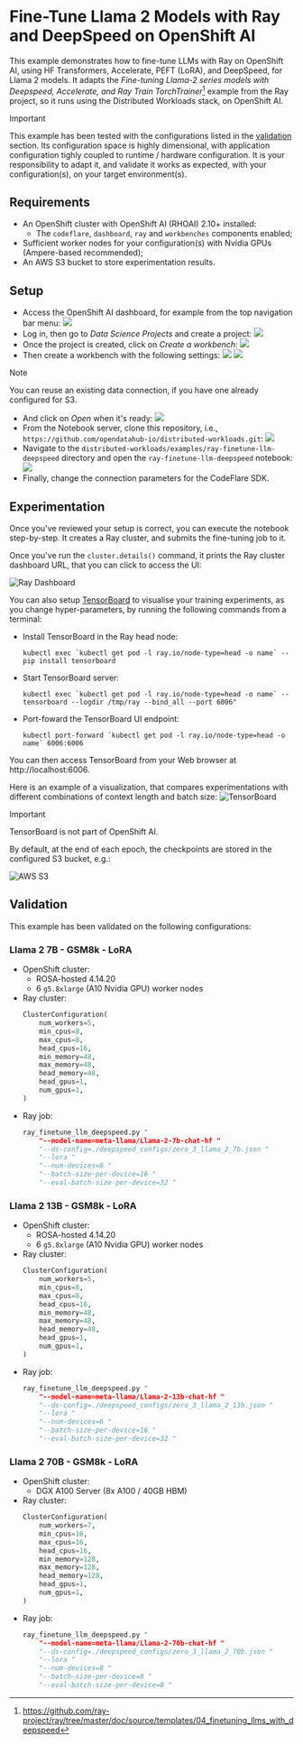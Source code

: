 # Fine-Tune Llama 2 Models with Ray and DeepSpeed on OpenShift AI

This example demonstrates how to fine-tune LLMs with Ray on OpenShift AI, using HF Transformers, Accelerate, PEFT (LoRA), and DeepSpeed, for Llama 2 models.
It adapts the _Fine-tuning Llama-2 series models with Deepspeed, Accelerate, and Ray Train TorchTrainer_[^1] example from the Ray project, so it runs using the Distributed Workloads stack, on OpenShift AI.

> [!IMPORTANT]
> This example has been tested with the configurations listed in the [validation](#validation) section.
> Its configuration space is highly dimensional, with application configuration tighly coupled to runtime / hardware configuration.
> It is your responsibility to adapt it, and validate it works as expected, with your configuration(s), on your target environment(s).

## Requirements

* An OpenShift cluster with OpenShift AI (RHOAI) 2.10+ installed:
  * The `codeflare`, `dashboard`, `ray` and `workbenches` components enabled;
* Sufficient worker nodes for your configuration(s) with Nvidia GPUs (Ampere-based recommended);
* An AWS S3 bucket to store experimentation results.

## Setup

* Access the OpenShift AI dashboard, for example from the top navigation bar menu:
![](./docs/01.png)
* Log in, then go to _Data Science Projects_ and create a project:
![](./docs/02.png)
* Once the project is created, click on _Create a workbench_:
![](./docs/03.png)
* Then create a workbench with the following settings:
![](./docs/04a.png)
![](./docs/04b.png)
> [!NOTE]
> You can reuse an existing data connection, if you have one already configured for S3.
* And click on _Open_ when it's ready:
![](./docs/05.png)
* From the Notebook server, clone this repository, i.e., `https://github.com/opendatahub-io/distributed-workloads.git`:
![](./docs/06.png)
* Navigate to the `distributed-workloads/examples/ray-finetune-llm-deepspeed` directory and open the `ray-finetune-llm-deepspeed` notebook:
![](./docs/07.png)
* Finally, change the connection parameters for the CodeFlare SDK.

## Experimentation

Once you've reviewed your setup is correct, you can execute the notebook step-by-step.
It creates a Ray cluster, and submits the fine-tuning job to it.

Once you've run the `cluster.details()` command, it prints the Ray cluster dashboard URL, that you can click to access the UI:

![Ray Dashboard](./docs/dashboard.png)

You can also setup [TensorBoard](https://github.com/tensorflow/tensorboard) to visualise your training experiments, as you change hyper-parameters, by running the following commands from a terminal:

* Install TensorBoard in the Ray head node:
    ```console
    kubectl exec `kubectl get pod -l ray.io/node-type=head -o name` -- pip install tensorboard
    ```
* Start TensorBoard server:
    ```console
    kubectl exec `kubectl get pod -l ray.io/node-type=head -o name` -- tensorboard --logdir /tmp/ray --bind_all --port 6006"
    ```
* Port-foward the TensorBoard UI endpoint:
    ```console
    kubectl port-forward `kubectl get pod -l ray.io/node-type=head -o name` 6006:6006
    ```

You can then access TensorBoard from your Web browser at http://localhost:6006.

Here is an example of a visualization, that compares experimentations with different combinations of context length and batch size:
![TensorBoard](./docs/tensorboard.png)

> [!IMPORTANT]
> TensorBoard is not part of OpenShift AI.

By default, at the end of each epoch, the checkpoints are stored in the configured S3 bucket, e.g.:

![AWS S3](./docs/s3.png)

## Validation

This example has been validated on the following configurations:

### Llama 2 7B - GSM8k - LoRA

* OpenShift cluster:
  * ROSA-hosted 4.14.20
  * 6 `g5.8xlarge` (A10 Nvidia GPU) worker nodes
* Ray cluster:
    ```python
    ClusterConfiguration(
        num_workers=5,
        min_cpus=8,
        max_cpus=8,
        head_cpus=16,
        min_memory=48,
        max_memory=48,
        head_memory=48,
        head_gpus=1,
        num_gpus=1,
    )
    ```
* Ray job:
    ```python
    ray_finetune_llm_deepspeed.py "
        "--model-name=meta-llama/Llama-2-7b-chat-hf "
        "--ds-config=./deepspeed_configs/zero_3_llama_2_7b.json "
        "--lora "
        "--num-devices=6 "
        "--batch-size-per-device=16 "
        "--eval-batch-size-per-device=32 "
    ```

### Llama 2 13B - GSM8k - LoRA

* OpenShift cluster:
  * ROSA-hosted 4.14.20
  * 6 `g5.8xlarge` (A10 Nvidia GPU) worker nodes
* Ray cluster:
    ```python
    ClusterConfiguration(
        num_workers=5,
        min_cpus=8,
        max_cpus=8,
        head_cpus=16,
        min_memory=48,
        max_memory=48,
        head_memory=48,
        head_gpus=1,
        num_gpus=1,
    )
    ```
* Ray job:
    ```python
    ray_finetune_llm_deepspeed.py "
        "--model-name=meta-llama/Llama-2-13b-chat-hf "
        "--ds-config=./deepspeed_configs/zero_3_llama_2_13b.json "
        "--lora "
        "--num-devices=6 "
        "--batch-size-per-device=16 "
        "--eval-batch-size-per-device=32 "
    ```

### Llama 2 70B - GSM8k - LoRA

* OpenShift cluster:
  * DGX A100 Server (8x A100 / 40GB HBM)
* Ray cluster:
    ```python
    ClusterConfiguration(
        num_workers=7,
        min_cpus=16,
        max_cpus=16,
        head_cpus=16,
        min_memory=128,
        max_memory=128,
        head_memory=128,
        head_gpus=1,
        num_gpus=1,
    )
    ```
* Ray job:
    ```python
    ray_finetune_llm_deepspeed.py "
        "--model-name=meta-llama/Llama-2-70b-chat-hf "
        "--ds-config=./deepspeed_configs/zero_3_llama_2_70b.json "
        "--lora "
        "--num-devices=8 "
        "--batch-size-per-device=8 "
        "--eval-batch-size-per-device=8 "
    ```


[^1]: https://github.com/ray-project/ray/tree/master/doc/source/templates/04_finetuning_llms_with_deepspeed
